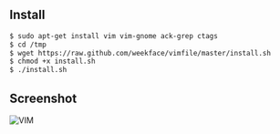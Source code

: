## Install

```bash
$ sudo apt-get install vim vim-gnome ack-grep ctags
$ cd /tmp
$ wget https://raw.github.com/weekface/vimfile/master/install.sh
$ chmod +x install.sh
$ ./install.sh
```

## Screenshot

![VIM](https://raw.github.com/weekface/vimfile/master/vim.png)
